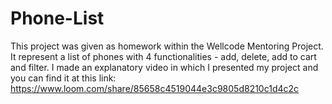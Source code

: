 # Phone-List

This project was given as homework within the Wellcode Mentoring Project. It represent a list of phones with 4 functionalities - add, delete, add to cart and filter.
I made an explanatory video in which I presented my project and you can find it at this link: https://www.loom.com/share/85658c4519044e3c9805d8210c1d4c2c 
